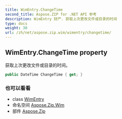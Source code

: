 ```yaml
---
title: WimEntry.ChangeTime
second_title: Aspose.ZIP for .NET API 参考
description: WimEntry 财产. 获取上次更改文件或目录的时间
type: docs
weight: 30
url: /zh/net/aspose.zip.wim/wimentry/changetime/
---
```

## WimEntry.ChangeTime property

获取上次更改文件或目录的时间。

```csharp
public DateTime ChangeTime { get; }
```

### 也可以看看

* class [WimEntry](../)
* 命名空间 [Aspose.Zip.Wim](../../wimentry/)
* 部件 [Aspose.Zip](../../../)


